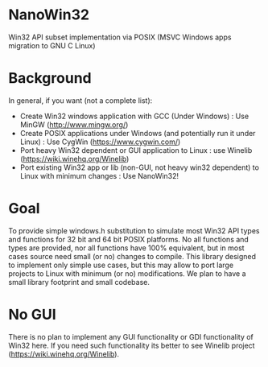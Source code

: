 # NanoWin32
Win32 API subset implementation via POSIX (MSVC Windows apps migration to GNU C Linux)

# Background
In general, if you want (not a complete list):
* Create Win32 windows application with GCC (Under Windows) : Use MinGW (http://www.mingw.org/)
* Create POSIX applications under Windows (and potentially run it under Linux) : Use CygWin (https://www.cygwin.com/)
* Port heavy Win32 dependent or GUI application to Linux : use Winelib (https://wiki.winehq.org/Winelib)
* Port existing Win32 app or lib (non-GUI, not heavy win32 dependent) to Linux with minimum changes : Use NanoWin32!

# Goal
To provide simple windows.h substitution to simulate most Win32 API types and functions for 32 bit and 64 bit POSIX platforms.
No all functions and types are provided, nor all functions have 100% equivalent, but in most cases source need small (or no) changes to compile. This library designed to implement only simple use cases, but this may allow to port large projects to Linux with minimum (or no) modifications. We plan to have a small library footprint and small codebase. 

# No GUI
There is no plan to implement any GUI functionality or GDI functionality of Win32 here. If you need such functionality its better to see Winelib project (https://wiki.winehq.org/Winelib).
